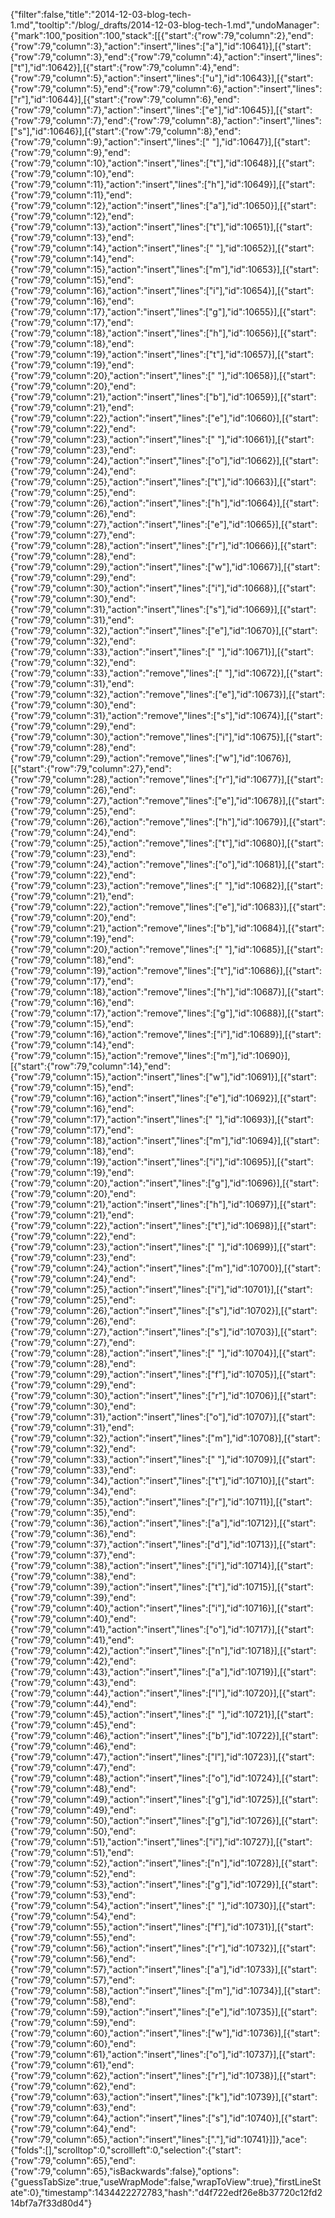 {"filter":false,"title":"2014-12-03-blog-tech-1.md","tooltip":"/blog/_drafts/2014-12-03-blog-tech-1.md","undoManager":{"mark":100,"position":100,"stack":[[{"start":{"row":79,"column":2},"end":{"row":79,"column":3},"action":"insert","lines":["a"],"id":10641}],[{"start":{"row":79,"column":3},"end":{"row":79,"column":4},"action":"insert","lines":["t"],"id":10642}],[{"start":{"row":79,"column":4},"end":{"row":79,"column":5},"action":"insert","lines":["u"],"id":10643}],[{"start":{"row":79,"column":5},"end":{"row":79,"column":6},"action":"insert","lines":["r"],"id":10644}],[{"start":{"row":79,"column":6},"end":{"row":79,"column":7},"action":"insert","lines":["e"],"id":10645}],[{"start":{"row":79,"column":7},"end":{"row":79,"column":8},"action":"insert","lines":["s"],"id":10646}],[{"start":{"row":79,"column":8},"end":{"row":79,"column":9},"action":"insert","lines":[" "],"id":10647}],[{"start":{"row":79,"column":9},"end":{"row":79,"column":10},"action":"insert","lines":["t"],"id":10648}],[{"start":{"row":79,"column":10},"end":{"row":79,"column":11},"action":"insert","lines":["h"],"id":10649}],[{"start":{"row":79,"column":11},"end":{"row":79,"column":12},"action":"insert","lines":["a"],"id":10650}],[{"start":{"row":79,"column":12},"end":{"row":79,"column":13},"action":"insert","lines":["t"],"id":10651}],[{"start":{"row":79,"column":13},"end":{"row":79,"column":14},"action":"insert","lines":[" "],"id":10652}],[{"start":{"row":79,"column":14},"end":{"row":79,"column":15},"action":"insert","lines":["m"],"id":10653}],[{"start":{"row":79,"column":15},"end":{"row":79,"column":16},"action":"insert","lines":["i"],"id":10654}],[{"start":{"row":79,"column":16},"end":{"row":79,"column":17},"action":"insert","lines":["g"],"id":10655}],[{"start":{"row":79,"column":17},"end":{"row":79,"column":18},"action":"insert","lines":["h"],"id":10656}],[{"start":{"row":79,"column":18},"end":{"row":79,"column":19},"action":"insert","lines":["t"],"id":10657}],[{"start":{"row":79,"column":19},"end":{"row":79,"column":20},"action":"insert","lines":[" "],"id":10658}],[{"start":{"row":79,"column":20},"end":{"row":79,"column":21},"action":"insert","lines":["b"],"id":10659}],[{"start":{"row":79,"column":21},"end":{"row":79,"column":22},"action":"insert","lines":["e"],"id":10660}],[{"start":{"row":79,"column":22},"end":{"row":79,"column":23},"action":"insert","lines":[" "],"id":10661}],[{"start":{"row":79,"column":23},"end":{"row":79,"column":24},"action":"insert","lines":["o"],"id":10662}],[{"start":{"row":79,"column":24},"end":{"row":79,"column":25},"action":"insert","lines":["t"],"id":10663}],[{"start":{"row":79,"column":25},"end":{"row":79,"column":26},"action":"insert","lines":["h"],"id":10664}],[{"start":{"row":79,"column":26},"end":{"row":79,"column":27},"action":"insert","lines":["e"],"id":10665}],[{"start":{"row":79,"column":27},"end":{"row":79,"column":28},"action":"insert","lines":["r"],"id":10666}],[{"start":{"row":79,"column":28},"end":{"row":79,"column":29},"action":"insert","lines":["w"],"id":10667}],[{"start":{"row":79,"column":29},"end":{"row":79,"column":30},"action":"insert","lines":["i"],"id":10668}],[{"start":{"row":79,"column":30},"end":{"row":79,"column":31},"action":"insert","lines":["s"],"id":10669}],[{"start":{"row":79,"column":31},"end":{"row":79,"column":32},"action":"insert","lines":["e"],"id":10670}],[{"start":{"row":79,"column":32},"end":{"row":79,"column":33},"action":"insert","lines":[" "],"id":10671}],[{"start":{"row":79,"column":32},"end":{"row":79,"column":33},"action":"remove","lines":[" "],"id":10672}],[{"start":{"row":79,"column":31},"end":{"row":79,"column":32},"action":"remove","lines":["e"],"id":10673}],[{"start":{"row":79,"column":30},"end":{"row":79,"column":31},"action":"remove","lines":["s"],"id":10674}],[{"start":{"row":79,"column":29},"end":{"row":79,"column":30},"action":"remove","lines":["i"],"id":10675}],[{"start":{"row":79,"column":28},"end":{"row":79,"column":29},"action":"remove","lines":["w"],"id":10676}],[{"start":{"row":79,"column":27},"end":{"row":79,"column":28},"action":"remove","lines":["r"],"id":10677}],[{"start":{"row":79,"column":26},"end":{"row":79,"column":27},"action":"remove","lines":["e"],"id":10678}],[{"start":{"row":79,"column":25},"end":{"row":79,"column":26},"action":"remove","lines":["h"],"id":10679}],[{"start":{"row":79,"column":24},"end":{"row":79,"column":25},"action":"remove","lines":["t"],"id":10680}],[{"start":{"row":79,"column":23},"end":{"row":79,"column":24},"action":"remove","lines":["o"],"id":10681}],[{"start":{"row":79,"column":22},"end":{"row":79,"column":23},"action":"remove","lines":[" "],"id":10682}],[{"start":{"row":79,"column":21},"end":{"row":79,"column":22},"action":"remove","lines":["e"],"id":10683}],[{"start":{"row":79,"column":20},"end":{"row":79,"column":21},"action":"remove","lines":["b"],"id":10684}],[{"start":{"row":79,"column":19},"end":{"row":79,"column":20},"action":"remove","lines":[" "],"id":10685}],[{"start":{"row":79,"column":18},"end":{"row":79,"column":19},"action":"remove","lines":["t"],"id":10686}],[{"start":{"row":79,"column":17},"end":{"row":79,"column":18},"action":"remove","lines":["h"],"id":10687}],[{"start":{"row":79,"column":16},"end":{"row":79,"column":17},"action":"remove","lines":["g"],"id":10688}],[{"start":{"row":79,"column":15},"end":{"row":79,"column":16},"action":"remove","lines":["i"],"id":10689}],[{"start":{"row":79,"column":14},"end":{"row":79,"column":15},"action":"remove","lines":["m"],"id":10690}],[{"start":{"row":79,"column":14},"end":{"row":79,"column":15},"action":"insert","lines":["w"],"id":10691}],[{"start":{"row":79,"column":15},"end":{"row":79,"column":16},"action":"insert","lines":["e"],"id":10692}],[{"start":{"row":79,"column":16},"end":{"row":79,"column":17},"action":"insert","lines":[" "],"id":10693}],[{"start":{"row":79,"column":17},"end":{"row":79,"column":18},"action":"insert","lines":["m"],"id":10694}],[{"start":{"row":79,"column":18},"end":{"row":79,"column":19},"action":"insert","lines":["i"],"id":10695}],[{"start":{"row":79,"column":19},"end":{"row":79,"column":20},"action":"insert","lines":["g"],"id":10696}],[{"start":{"row":79,"column":20},"end":{"row":79,"column":21},"action":"insert","lines":["h"],"id":10697}],[{"start":{"row":79,"column":21},"end":{"row":79,"column":22},"action":"insert","lines":["t"],"id":10698}],[{"start":{"row":79,"column":22},"end":{"row":79,"column":23},"action":"insert","lines":[" "],"id":10699}],[{"start":{"row":79,"column":23},"end":{"row":79,"column":24},"action":"insert","lines":["m"],"id":10700}],[{"start":{"row":79,"column":24},"end":{"row":79,"column":25},"action":"insert","lines":["i"],"id":10701}],[{"start":{"row":79,"column":25},"end":{"row":79,"column":26},"action":"insert","lines":["s"],"id":10702}],[{"start":{"row":79,"column":26},"end":{"row":79,"column":27},"action":"insert","lines":["s"],"id":10703}],[{"start":{"row":79,"column":27},"end":{"row":79,"column":28},"action":"insert","lines":[" "],"id":10704}],[{"start":{"row":79,"column":28},"end":{"row":79,"column":29},"action":"insert","lines":["f"],"id":10705}],[{"start":{"row":79,"column":29},"end":{"row":79,"column":30},"action":"insert","lines":["r"],"id":10706}],[{"start":{"row":79,"column":30},"end":{"row":79,"column":31},"action":"insert","lines":["o"],"id":10707}],[{"start":{"row":79,"column":31},"end":{"row":79,"column":32},"action":"insert","lines":["m"],"id":10708}],[{"start":{"row":79,"column":32},"end":{"row":79,"column":33},"action":"insert","lines":[" "],"id":10709}],[{"start":{"row":79,"column":33},"end":{"row":79,"column":34},"action":"insert","lines":["t"],"id":10710}],[{"start":{"row":79,"column":34},"end":{"row":79,"column":35},"action":"insert","lines":["r"],"id":10711}],[{"start":{"row":79,"column":35},"end":{"row":79,"column":36},"action":"insert","lines":["a"],"id":10712}],[{"start":{"row":79,"column":36},"end":{"row":79,"column":37},"action":"insert","lines":["d"],"id":10713}],[{"start":{"row":79,"column":37},"end":{"row":79,"column":38},"action":"insert","lines":["i"],"id":10714}],[{"start":{"row":79,"column":38},"end":{"row":79,"column":39},"action":"insert","lines":["t"],"id":10715}],[{"start":{"row":79,"column":39},"end":{"row":79,"column":40},"action":"insert","lines":["i"],"id":10716}],[{"start":{"row":79,"column":40},"end":{"row":79,"column":41},"action":"insert","lines":["o"],"id":10717}],[{"start":{"row":79,"column":41},"end":{"row":79,"column":42},"action":"insert","lines":["n"],"id":10718}],[{"start":{"row":79,"column":42},"end":{"row":79,"column":43},"action":"insert","lines":["a"],"id":10719}],[{"start":{"row":79,"column":43},"end":{"row":79,"column":44},"action":"insert","lines":["l"],"id":10720}],[{"start":{"row":79,"column":44},"end":{"row":79,"column":45},"action":"insert","lines":[" "],"id":10721}],[{"start":{"row":79,"column":45},"end":{"row":79,"column":46},"action":"insert","lines":["b"],"id":10722}],[{"start":{"row":79,"column":46},"end":{"row":79,"column":47},"action":"insert","lines":["l"],"id":10723}],[{"start":{"row":79,"column":47},"end":{"row":79,"column":48},"action":"insert","lines":["o"],"id":10724}],[{"start":{"row":79,"column":48},"end":{"row":79,"column":49},"action":"insert","lines":["g"],"id":10725}],[{"start":{"row":79,"column":49},"end":{"row":79,"column":50},"action":"insert","lines":["g"],"id":10726}],[{"start":{"row":79,"column":50},"end":{"row":79,"column":51},"action":"insert","lines":["i"],"id":10727}],[{"start":{"row":79,"column":51},"end":{"row":79,"column":52},"action":"insert","lines":["n"],"id":10728}],[{"start":{"row":79,"column":52},"end":{"row":79,"column":53},"action":"insert","lines":["g"],"id":10729}],[{"start":{"row":79,"column":53},"end":{"row":79,"column":54},"action":"insert","lines":[" "],"id":10730}],[{"start":{"row":79,"column":54},"end":{"row":79,"column":55},"action":"insert","lines":["f"],"id":10731}],[{"start":{"row":79,"column":55},"end":{"row":79,"column":56},"action":"insert","lines":["r"],"id":10732}],[{"start":{"row":79,"column":56},"end":{"row":79,"column":57},"action":"insert","lines":["a"],"id":10733}],[{"start":{"row":79,"column":57},"end":{"row":79,"column":58},"action":"insert","lines":["m"],"id":10734}],[{"start":{"row":79,"column":58},"end":{"row":79,"column":59},"action":"insert","lines":["e"],"id":10735}],[{"start":{"row":79,"column":59},"end":{"row":79,"column":60},"action":"insert","lines":["w"],"id":10736}],[{"start":{"row":79,"column":60},"end":{"row":79,"column":61},"action":"insert","lines":["o"],"id":10737}],[{"start":{"row":79,"column":61},"end":{"row":79,"column":62},"action":"insert","lines":["r"],"id":10738}],[{"start":{"row":79,"column":62},"end":{"row":79,"column":63},"action":"insert","lines":["k"],"id":10739}],[{"start":{"row":79,"column":63},"end":{"row":79,"column":64},"action":"insert","lines":["s"],"id":10740}],[{"start":{"row":79,"column":64},"end":{"row":79,"column":65},"action":"insert","lines":["."],"id":10741}]]},"ace":{"folds":[],"scrolltop":0,"scrollleft":0,"selection":{"start":{"row":79,"column":65},"end":{"row":79,"column":65},"isBackwards":false},"options":{"guessTabSize":true,"useWrapMode":false,"wrapToView":true},"firstLineState":0},"timestamp":1434422272783,"hash":"d4f722edf26e8b37720c12fd214bf7a7f33d80d4"}